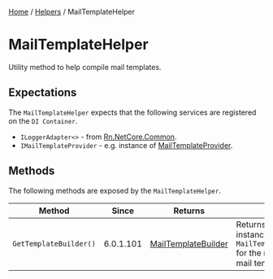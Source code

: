 [Home](/README.md) / [Helpers](/docs/helpers/README.md) / MailTemplateHelper

# MailTemplateHelper
Utility method to help compile mail templates.

## Expectations
The `MailTemplateHelper` expects that the following services are registered on the `DI Container`.

- `ILoggerAdapter<>` - from [Rn.NetCore.Common](https://www.nuget.org/packages/Rn.NetCore.Common/).
- `IMailTemplateProvider` - e.g. instance of [MailTemplateProvider](/docs/providers/MailTemplateProvider.md).

## Methods
The following methods are exposed by the `MailTemplateHelper`.

| Method | Since | Returns | Notes |
| --- | --- | --- | --- |
| `GetTemplateBuilder()` | 6.0.1.101 | [MailTemplateBuilder](/docs/builders/MailTemplateBuilder.md) | Returns a new instance of the `MailTemplateBuilder` for the requested mail template. |
